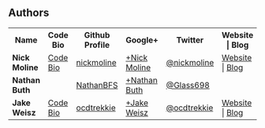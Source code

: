 ## Authors
  <table>
  <tr>
    <th>Name</th>
    <th>Code Bio</th>
    <th>Github Profile</th>
    <th>Google+</th>
    <th>Twitter</th>
    <th>Website | Blog</th>
  </tr>
  <tr>
    <td><strong>Nick Moline</strong></td>
    <td><a href="http://code.nick.pro">Code Bio</a></td>
    <td><a href="https://github.com/nickmoline">nickmoline</a></td>
    <td><a href="https://plus.google.com/100038801356570551641/posts">+Nick Moline</a></td>
    <td><a href="https://twitter.com/nickmoline">@nickmoline</a></td>
    <td><a href="http://nickmoline.com">Website</a> | <a href="https://www.nick.pro/">Blog</a></td>
  </tr>
  <tr>
    <td><strong>Nathan Buth</strong></td>
    <td>&nbsp;</td>
    <td><a href="https://github.com/NathanBFS">NathanBFS</a></td>
    <td><a href="https://plus.google.com/106023745068839045104/about">+Nathan Buth</a></td>
    <td><a href="https://twitter.com/Glass698">@Glass698</a></td>
    <td>&nbsp;</td>
  </tr>
  <tr>
    <td><strong>Jake Weisz</strong></td>
    <td><a href="http://www.ocdtrekkie.com/software.php">Code Bio</a></td>
    <td><a href="https://github.com/ocdtrekkie">ocdtrekkie</a></td>
    <td><a href="https://plus.google.com/115181074626403443464/about">+Jake Weisz</a></td>
    <td><a href="https://twitter.com/ocdtrekkie">@ocdtrekkie</a></td>
    <td><a href="http://www.ocdtrekkie.com/">Website</a> | <a href="http://www.ocdtrekkie.com/blog.php?bid=1">Blog</a></td>
  </tr>
</table>
